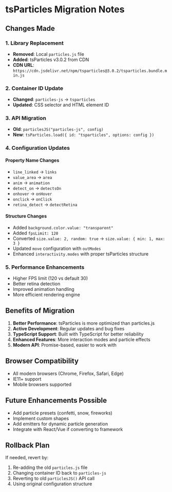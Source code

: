 # tsParticles Migration Notes

## Changes Made

### 1. Library Replacement
- **Removed**: Local `particles.js` file
- **Added**: tsParticles v3.0.2 from CDN
- **CDN URL**: `https://cdn.jsdelivr.net/npm/tsparticles@3.0.2/tsparticles.bundle.min.js`

### 2. Container ID Update
- **Changed**: `particles-js` → `tsparticles`
- **Updated**: CSS selector and HTML element ID

### 3. API Migration
- **Old**: `particlesJS("particles-js", config)`
- **New**: `tsParticles.load({ id: "tsparticles", options: config })`

### 4. Configuration Updates

#### Property Name Changes
- `line_linked` → `links`
- `value_area` → `area`
- `anim` → `animation`
- `detect_on` → `detectsOn`
- `onhover` → `onHover`
- `onclick` → `onClick`
- `retina_detect` → `detectRetina`

#### Structure Changes
- Added `background.color.value: "transparent"`
- Added `fpsLimit: 120`
- Converted `size.value: 2, random: true` → `size.value: { min: 1, max: 3 }`
- Updated `move` configuration with `outModes`
- Enhanced `interactivity.modes` with proper tsParticles structure

### 5. Performance Enhancements
- Higher FPS limit (120 vs default 30)
- Better retina detection
- Improved animation handling
- More efficient rendering engine

## Benefits of Migration

1. **Better Performance**: tsParticles is more optimized than particles.js
2. **Active Development**: Regular updates and bug fixes
3. **TypeScript Support**: Built with TypeScript for better reliability
4. **Enhanced Features**: More interaction modes and particle effects
5. **Modern API**: Promise-based, easier to work with

## Browser Compatibility
- All modern browsers (Chrome, Firefox, Safari, Edge)
- IE11+ support
- Mobile browsers supported

## Future Enhancements Possible
- Add particle presets (confetti, snow, fireworks)
- Implement custom shapes
- Add emitters for dynamic particle generation
- Integrate with React/Vue if converting to framework

## Rollback Plan
If needed, revert by:
1. Re-adding the old `particles.js` file
2. Changing container ID back to `particles-js`
3. Reverting to old `particlesJS()` API call
4. Using original configuration structure
